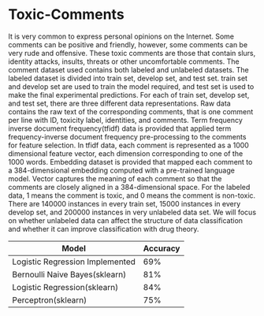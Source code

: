 # Toxic-Comments
It is very common to express personal opinions on the Internet.  Some comments can be positive and friendly, however, some comments can be very rude and offensive. 
These toxic comments are those that contain  slurs, identity attacks, insults, threats or other uncomfortable comments. The comment dataset used contains both labeled and unlabeled datasets. The labeled dataset is divided into train set, develop set, and test set. train set and develop set are used to train the model required, and test set is used to make the final experimental predictions. For each of train set, develop set, and test set, there are three different data representations. Raw data contains the raw text of the corresponding comments, that is one comment per line with ID, toxicity label, identities, and comments. Term frequency inverse document frequency(tfidf) data is provided that applied term frequency-inverse document frequency pre-processing to the comments for feature selection. In tfidf data, each comment is represented as a 1000 dimensional feature vector, each dimension corresponding to one  of the 1000 words. Embedding dataset is provided  that mapped each comment to a 384-dimensional embedding computed with a pre-trained language model. Vector captures the meaning of each comment so that  the comments are closely aligned in a 384-dimensional space. For the labeled data, 1 means the comment is toxic, and 0 means the comment is non-toxic. There  are 140000 instances in every train set, 15000 instances in every develop set, and 200000 instances in very unlabeled data set. We will focus on  whether unlabeled data can affect the structure of data classification and whether it can improve classification with drug theory. 


| Model | Accuracy |
| --- | --- |
| Logistic Regression Implemented | 69% |
| Bernoulli Naive Bayes(sklearn)  |  81%  |
| Logistic Regression(sklearn)  | 84% |
|Perceptron(sklearn) | 75%  |

